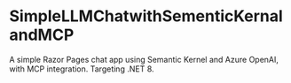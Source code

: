 # SimpleLLMChatwithSementicKernalandMCP
A simple Razor Pages chat app using Semantic Kernel and Azure OpenAI, with MCP integration. Targeting .NET 8.
